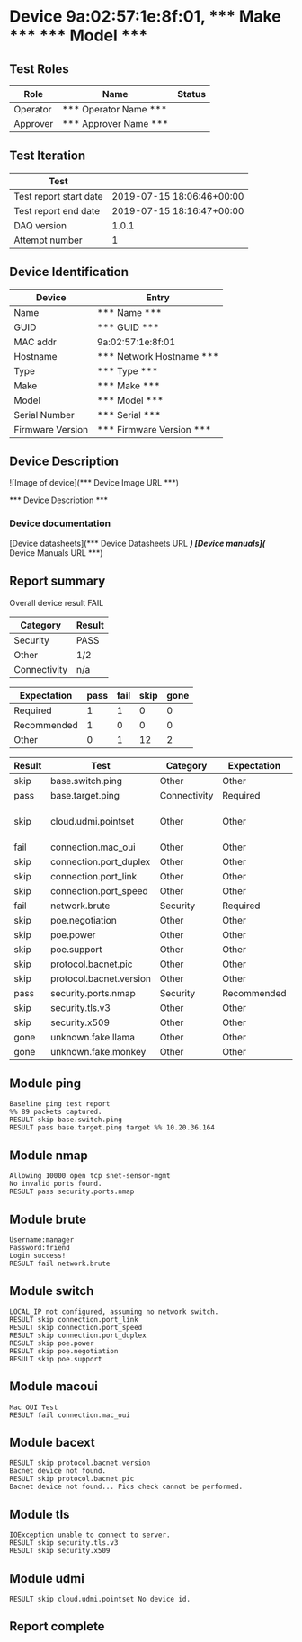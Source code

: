 # Device 9a:02:57:1e:8f:01, *** Make *** *** Model ***

## Test Roles

|  Role  |      Name              | Status |
|--------|------------------------|--------|
|Operator| *** Operator Name *** |        |
|Approver| *** Approver Name *** |        |

## Test Iteration

| Test             |                        |
|------------------|------------------------|
| Test report start date | 2019-07-15 18:06:46+00:00 |
| Test report end date   | 2019-07-15 18:16:47+00:00 |
| DAQ version      | 1.0.1 |
| Attempt number   | 1 |

## Device Identification

| Device            | Entry              |
|-------------------|--------------------|
| Name              | *** Name *** |
| GUID              | *** GUID *** |
| MAC addr          | 9a:02:57:1e:8f:01 |
| Hostname          | *** Network Hostname *** |
| Type              | *** Type *** |
| Make              | *** Make *** |
| Model             | *** Model *** |
| Serial Number     | *** Serial *** |
| Firmware Version  | *** Firmware Version *** |

## Device Description

![Image of device](*** Device Image URL ***)

*** Device Description ***


### Device documentation

[Device datasheets](*** Device Datasheets URL ***)
[Device manuals](*** Device Manuals URL ***)

## Report summary

Overall device result FAIL

|Category|Result|
|---|---|
|Security|PASS|
|Other|1/2|
|Connectivity|n/a|

|Expectation|pass|fail|skip|gone|
|---|---|---|---|---|
|Required|1|1|0|0|
|Recommended|1|0|0|0|
|Other|0|1|12|2|

|Result|Test|Category|Expectation|Notes|
|---|---|---|---|---|
|skip|base.switch.ping|Other|Other||
|pass|base.target.ping|Connectivity|Required|target|
|skip|cloud.udmi.pointset|Other|Other|No device id.|
|fail|connection.mac_oui|Other|Other||
|skip|connection.port_duplex|Other|Other||
|skip|connection.port_link|Other|Other||
|skip|connection.port_speed|Other|Other||
|fail|network.brute|Security|Required||
|skip|poe.negotiation|Other|Other||
|skip|poe.power|Other|Other||
|skip|poe.support|Other|Other||
|skip|protocol.bacnet.pic|Other|Other||
|skip|protocol.bacnet.version|Other|Other||
|pass|security.ports.nmap|Security|Recommended||
|skip|security.tls.v3|Other|Other||
|skip|security.x509|Other|Other||
|gone|unknown.fake.llama|Other|Other||
|gone|unknown.fake.monkey|Other|Other||


## Module ping

```
Baseline ping test report
%% 89 packets captured.
RESULT skip base.switch.ping
RESULT pass base.target.ping target %% 10.20.36.164
```

## Module nmap

```
Allowing 10000 open tcp snet-sensor-mgmt
No invalid ports found.
RESULT pass security.ports.nmap
```

## Module brute

```
Username:manager
Password:friend
Login success!
RESULT fail network.brute
```

## Module switch

```
LOCAL_IP not configured, assuming no network switch.
RESULT skip connection.port_link
RESULT skip connection.port_speed
RESULT skip connection.port_duplex
RESULT skip poe.power
RESULT skip poe.negotiation
RESULT skip poe.support
```

## Module macoui

```
Mac OUI Test
RESULT fail connection.mac_oui
```

## Module bacext

```
RESULT skip protocol.bacnet.version
Bacnet device not found.
RESULT skip protocol.bacnet.pic
Bacnet device not found... Pics check cannot be performed.
```

## Module tls

```
IOException unable to connect to server.
RESULT skip security.tls.v3
RESULT skip security.x509
```

## Module udmi

```
RESULT skip cloud.udmi.pointset No device id.
```

## Report complete

